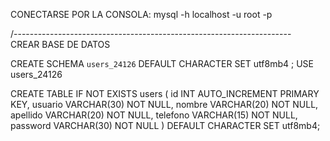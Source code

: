 CONECTARSE POR LA CONSOLA:
mysql -h localhost -u root -p

/---------------------------------------------------------------------\
CREAR BASE DE DATOS

CREATE SCHEMA `users_24126` DEFAULT CHARACTER SET utf8mb4 ;
USE users_24126

CREATE TABLE IF NOT EXISTS users (
        id INT AUTO_INCREMENT PRIMARY KEY,
        usuario VARCHAR(30) NOT NULL,
        nombre VARCHAR(20) NOT NULL,
        apellido VARCHAR(20) NOT NULL,
        telefono VARCHAR(15) NOT NULL,
        password VARCHAR(30) NOT NULL
        ) DEFAULT CHARACTER SET utf8mb4;
